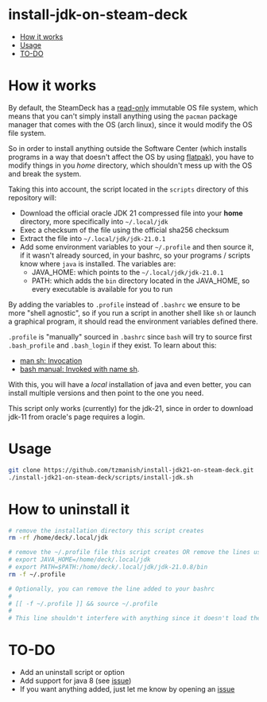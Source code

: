 install-jdk-on-steam-deck
=========================

<!--ts-->
* [How it works](#how-it-works)
* [Usage](#usage)
* [TO-DO](#to-do)
<!--te-->

How it works
============
By default, the SteamDeck has a [read-only][1] immutable OS file system, which means that you can't simply
install anything using the `pacman` package manager that comes with the OS (arch linux), since it would modify
the OS file system.

So in order to install anything outside the Software Center (which installs programs in a way that doesn't affect
the OS by using [flatpak][2]), you have to modify things in you *home* directory, which shouldn't mess up with the OS
and break the system.

Taking this into account, the script located in the `scripts` directory of this repository will:
* Download the official oracle JDK 21 compressed file into your **home** directory, more specifically into `~/.local/jdk`
* Exec a checksum of the file using the official sha256 checksum
* Extract the file into `~/.local/jdk/jdk-21.0.1`
* Add some environment variables to your `~/.profile` and then source it, if it wasn't already sourced, in your bashrc,
  so your programs / scripts know where `java` is installed.
    The variables are:
    * JAVA_HOME: which points to the `~/.local/jdk/jdk-21.0.1`
    * PATH: which adds the `bin` directory located in the JAVA_HOME, so every executable is available for you to run

By adding the variables to `.profile` instead of `.bashrc` we ensure to be more "shell agnostic", so if you run
a script in another shell like `sh` or launch a graphical program, it should read the environment variables defined there.

`.profile` is "manually" sourced in `.bashrc` since `bash` will try to source first `.bash_profile` and `.bash_login` if they exist.
To learn about this:
* [man sh: Invocation][4]
* [bash manual: Invoked with name sh][5].

With this, you will have a *local* installation of java and even better, you can install multiple versions and then point
to the one you need.

This script only works (currently) for the jdk-21, since in order to download jdk-11 from oracle's page requires a login.

Usage
=====
```bash
git clone https://github.com/tzmanish/install-jdk21-on-steam-deck.git
./install-jdk21-on-steam-deck/scripts/install-jdk.sh
```

How to uninstall it
===================

```bash
# remove the installation directory this script creates
rm -rf /home/deck/.local/jdk

# remove the ~/.profile file this script creates OR remove the lines using an editor:
# export JAVA_HOME=/home/deck/.local/jdk
# export PATH=$PATH:/home/deck/.local/jdk/jdk-21.0.8/bin
rm -f ~/.profile

# Optionally, you can remove the line added to your bashrc
#
# [[ -f ~/.profile ]] && source ~/.profile
#
# This line shouldn't interfere with anything since it doesn't load the ~/.profile unless it exists
```

TO-DO
=====

* Add an uninstall script or option
* Add support for java 8 (see [issue](https://github.com/BlackCorsair/install-jdk-on-steam-deck/issues/3))
* If you want anything added, just let me know by opening an [issue][3]

[1]: https://partner.steamgames.com/doc/steamdeck/faq
[2]: https://www.flatpak.org/
[3]: https://github.com/BlackCorsair/install-jdk-on-steam-deck/issues/new
[4]: https://man.freebsd.org/cgi/man.cgi?query=sh&manpath=Unix+Seventh+Edition
[5]: https://www.gnu.org/savannah-checkouts/gnu/bash/manual/bash.html#Bash-Startup-Files
